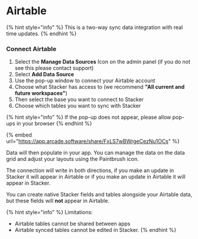 # Airtable

{% hint style="info" %}
This is a two-way sync data integration with real time updates.&#x20;
{% endhint %}

### Connect Airtable

1. Select the<img src="https://3670244749-files.gitbook.io/~/files/v0/b/gitbook-x-prod.appspot.com/o/spaces%2F6QaGf7ZvNU2Re8mlQTaJ%2Fuploads%2FV0tMMc1jmSVQpz2s6cyS%2FCleanShot%202024-12-20%20at%2013.35.46%402x.png?alt=media&#x26;token=38c637bf-b8b1-4a8a-afe0-535de9cf4c41" alt="" data-size="line"> **Manage Data Sources** Icon on the admin panel (if you do not see this please contact support)
2. Select **Add Data Source**
3. Use the pop-up window to connect your Airtable account&#x20;
4. Choose what Stacker has access to (we recommend **"All current and future workspaces"**)
5. Then select the base you want to connect to Stacker
6. Choose which tables you want to sync with Stacker

{% hint style="info" %}
If the pop-up does not appear, please allow pop-ups in your browser
{% endhint %}

{% embed url="<https://app.arcade.software/share/FxLS7wBWrgeCezNu1OCs>" %}

Data will then populate in your app. You can manage the data on the data grid and adjust your layouts using the Paintbrush icon.&#x20;

The connection will write in both directions, if you make an update in Stacker it will appear in Airtable or if you make an update in Airtable it will appear in Stacker.

You can create native Stacker fields and tables alongside your Airtable data, but these fields will **not** appear in Airtable.&#x20;

{% hint style="info" %}
Limitations:&#x20;

* Airtable tables cannot be shared between apps
* Airtable synced tables cannot be edited in Stacker.&#x20;
  {% endhint %}
